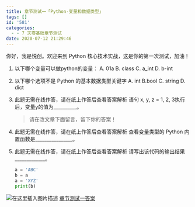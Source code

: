 ```yaml
---
title: 章节测试一「Python-变量和数据类型」
tags: []
id: '581'
categories:
  - - 7 天零基础章节测试
date: 2020-07-12 21:29:46
---
```


你好，我是悦创。欢迎来到 Python 核心技术实战，这是你的第一次测试，加油！

1.  以下哪个变量可以做python的变量： A. 01a B. class C. a\_int D. b-int
    
2.  以下哪个选项不是 Python 的基本数据类型关键字 A. int B.bool C. string D. dict
    
3.  此题无需在线作答，请在纸上作答后查看答案解析 语句 x, y, z = 1, 2, 3执行后，变量y的值为\_\_\_\_\_\_\_\_\_\_。
    
    > 请在改文章下面留言，留下你的答案！
    
4.  此题无需在线作答，请在纸上作答后查看答案解析 查看变量类型的 Python 内置函数是\_\_\_\_\_\_\_\_\_\_\_\_\_\_\_\_。
    
5.  此题无需在线作答，请在纸上作答后查看答案解析 请写出该代码的输出结果\_\_\_\_\_\_\_\_\_\_\_\_\_。
    
    ```python
    a = 'ABC'
    b = a
    a = 'XYZ'
    print(b)
    ```
    

![在这里插入图片描述](https://images.gitbook.cn/ea07bfc0-6d02-11ea-9b0b-4bc64571574c) [章节测试一答案](https://www.aiyc.top/583.html)